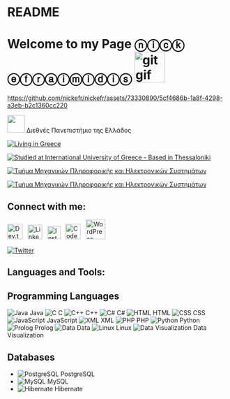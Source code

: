 # README 
# Welcome to my Page ⓝⓘⓒⓚ ⓔⓕⓡⓐⓘⓜⓘⓓⓘⓢ <img src="https://github.com/nickefr/nickefr/assets/73330890/f7146472-82b6-4b3d-b741-a02e8a76d35c" alt="gitgif" width="70" height="70">





https://github.com/nickefr/nickefr/assets/73330890/5cf4686b-1a8f-4298-a3eb-b2c1360cc220





<a href="https://www.example.com">
  <img src="https://encrypted-tbn0.gstatic.com/images?q=tbn:ANd9GcSOkSo5tuHnjl6vpxysoraUpO3ifaL1O85saMwNJ9HzXA&s" width="40" height="40"></a>
Διεθνές Πανεπιστήμιο της Ελλάδος

[![Living in Greece](https://img.shields.io/badge/Living🏛️%20in-Greece-blue.svg)](https://en.wikipedia.org/wiki/Greece)

[![Studied at International University of Greece - Based in Thessaloniki](https://img.shields.io/badge/🎓%20at-International%20University%20of%20Greece%20%E2%80%93%20Based%20in%20Thessaloniki-blue)](https://www.ihu.gr/)

[![Tμήμα Μηχανικών Πληροφορικής και Ηλεκτρονικών Συστημάτων](https://img.shields.io/badge/🌐%20at-Τμήμα%20Μηχανικών%20Πληροφορικής%20και%20Ηλεκτρονικών%20Συστημάτων%20-red)](https://www.iee.ihu.gr/)

[![Tμήμα Μηχανικών Πληροφορικής και Ηλεκτρονικών Συστημάτων](https://img.shields.io/badge/🖥️%20I'm-Software%20Engineer%20-green)](https://www.iee.ihu.gr/)

## Connect with me:


[<img src="https://camo.githubusercontent.com/e50f9eae9f131156da4a24fa1183df73077d4c618b33971d3326cbbc20f9fe3e/68747470733a2f2f63646e2e6a7364656c6976722e6e65742f6e706d2f73696d706c652d69636f6e7340332e302e312f69636f6e732f6465762d646f742d746f2e737667" alt="Dev.to" width="35" height="35">](https://dev.to/nickefr) &nbsp;
[<img src="https://raw.githubusercontent.com/rahuldkjain/github-profile-readme-generator/master/src/images/icons/Social/linked-in-alt.svg" alt="LinkedIn" width="33" height="33">](https://www.linkedin.com/in/nick-efraimidis-970292300/) &nbsp;
[<img src="https://raw.githubusercontent.com/rahuldkjain/github-profile-readme-generator/master/src/images/icons/Social/instagram.svg" alt="Instagram" width="30" height="30">](https://www.instagram.com/nick.efr/) &nbsp;
[<img src="https://raw.githubusercontent.com/rahuldkjain/github-profile-readme-generator/master/src/images/icons/Social/codepen.svg" alt="CodePen" width="35" height="35">](https://codepen.io/nickefr-the-flexboxer) &nbsp;
[<img src="https://nickefr.files.wordpress.com/2022/10/nlogo.jpg" alt="WordPress" width="45" height="45">](https://nickefr.wordpress.com/) &nbsp; 

[![Twitter](https://img.shields.io/twitter/follow/EfrNick?style=for-the-badge&logo=twitter&color=1da1f2&label=Follow%20me%20on%20Twitter)](https://twitter.com/EfrNick)



## Languages and Tools:
## Programming Languages
![Java](https://img.icons8.com/color/48/000000/java-coffee-cup-logo.png) Java ![C](https://img.icons8.com/color/48/000000/c-programming.png) C ![C++](https://img.icons8.com/color/48/000000/c-plus-plus-logo.png) C++ ![C#](https://img.icons8.com/color/48/000000/c-sharp-logo.png) C#  ![HTML](https://img.icons8.com/color/48/000000/html-5.png) HTML ![CSS](https://img.icons8.com/color/48/000000/css3.png) CSS ![JavaScript](https://img.icons8.com/color/48/000000/javascript.png) JavaScript ![XML](https://img.icons8.com/color/48/000000/xml-file.png) XML ![PHP](https://img.icons8.com/color/48/000000/php.png) PHP ![Python](https://img.icons8.com/color/48/000000/python.png) Python ![Prolog](https://img.icons8.com/color/48/000000/atom-editor.png) 
Prolog ![Data](https://img.icons8.com/color/48/000000/database.png) Data ![Linux](https://img.icons8.com/color/48/000000/linux.png) Linux ![Data Visualization](https://img.icons8.com/color/48/000000/visual-studio-code-2019.png) Data Visualization

## Databases
- ![PostgreSQL](https://img.icons8.com/color/48/000000/postgreesql.png) PostgreSQL
- ![MySQL](https://img.icons8.com/color/48/000000/mysql-logo.png) MySQL
- ![Hibernate](https://img.icons8.com/color/48/000000/hibernate.png) Hibernate
